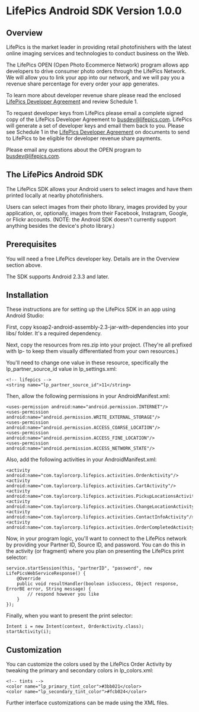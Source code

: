LifePics Android SDK Version 1.0.0
==================================


Overview
--------

LifePics is the market leader in providing retail photofinishers with the latest online imaging services and technologies to conduct business on the Web.

The LifePics OPEN (Open Photo Ecommerce Network) program allows app developers to drive consumer photo orders through the LifePics Network. We will allow you to link your app into our network, and we will pay you a revenue share percentage for every order your app generates.

To learn more about developer revenue share please read the enclosed [LifePics Developer Agreement](https://github.com/LifePics/iOS-SDK/raw/master/LifePics%20Developer%20Agreement.pdf)
 and review Schedule 1.

To request developer keys from LifePics please email a complete signed copy of the LifePics Developer Agreement to [busdev@lifepics.com](mailto:busdev@lifepics.com). LifePics will generate a set of developer keys and email them back to you. Please see Schedule 1 in the [LifePics Developer Agreement](https://github.com/LifePics/iOS-SDK/blob/master/LifePics%20Developer%20Agreement.pdf) on documents to send to LifePics to be eligible for developer revenue share payments.

Please email any questions about the OPEN program to [busdev@lifepics.com](mailto:busdev@lifepics.com).


The LifePics Android SDK
------------------------

The LifePics SDK allows your Android users to select images and have them printed locally at nearby photofinishers.

Users can select images from their photo library, images provided by your application, or, optionally, images from their Facebook, Instagram, Google, or Flickr accounts. (NOTE: the Android SDK doesn't currently support anything besides the device's photo library.)

Prerequisites
------------

You will need a free LifePics developer key. Details are in the Overview section above.

The SDK supports Android 2.3.3 and later.


Installation 
------------

These instructions are for setting up the LifePics SDK in an app using Android Studio:

First, copy ksoap2-android-assembly-2.3-jar-with-dependencies into your libs/ folder. It's a required dependency.

Next, copy the resources from res.zip into your project. (They're all prefixed with lp- to keep them visually differentiated from your own resources.)

You'll need to change one value in these resource, specifically the lp_partner_source_id value in lp_settings.xml:

	<!-- lifepics -->
	<string name="lp_partner_source_id">11</string>

Then, allow the following permissions in your AndroidManifest.xml:

    <uses-permission android:name="android.permission.INTERNET"/>
    <uses-permission android:name="android.permission.WRITE_EXTERNAL_STORAGE"/>
    <uses-permission android:name="android.permission.ACCESS_COARSE_LOCATION"/>
    <uses-permission android:name="android.permission.ACCESS_FINE_LOCATION"/>
    <uses-permission android:name="android.permission.ACCESS_NETWORK_STATE"/>
	
Also, add the following activities in your AndroidManifest.xml:

	<activity android:name="com.taylorcorp.lifepics.activities.OrderActivity"/>
	<activity android:name="com.taylorcorp.lifepics.activities.CartActivity"/>
	<activity android:name="com.taylorcorp.lifepics.activities.PickupLocationsActivity"/>
	<activity android:name="com.taylorcorp.lifepics.activities.ChangeLocationActivity"/>
	<activity android:name="com.taylorcorp.lifepics.activities.ContactInfoActivity"/>
	<activity android:name="com.taylorcorp.lifepics.activities.OrderCompletedActivity"/>

Now, in your program logic, you'll want to connect to the LifePics network by providing your Partner ID, Source ID, and password. You can do this in the activity (or fragment) where you plan on presenting the LifePics print selector:

	service.startSession(this, "partnerID", "password", new LifePicsWebServiceResponse() {
		@Override
		public void resultHandler(boolean isSuccess, Object response, ErrorBE error, String message) {
			// respond however you like
		}
	});

Finally, when you want to present the print selector:

	Intent i = new Intent(context, OrderActivity.class);
	startActivity(i);


Customization
-------------

You can customize the colors used by the LifePics Order Activity by tweaking the primary and secondary colors in lp_colors.xml:

	<!-- tints -->
	<color name="lp_primary_tint_color">#3bb021</color>
	<color name="lp_secondary_tint_color">#fcb024</color>

Further interface customizations can be made using the XML files.
